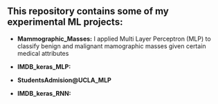 ## This repository contains some of my experimental ML projects:

* **Mammographic_Masses:** I applied Multi Layer Perceptron (MLP) to classify benign and malignant mamographic masses given certain medical attributes

* **IMDB_keras_MLP:**

* **StudentsAdmision@UCLA_MLP**

* **IMDB_keras_RNN:**
